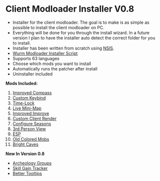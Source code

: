 # Client Modloader Installer V0.8

- Installer for the client modloader. The goal is to make is as simple as possible to install the client modloader on PC.
- Everything will be done for you through the install wizard. In a future version I plan to have the installer auto detect the correct folder for you to install. 
- Installer has been written from scratch using [NSIS](http://nsis.sourceforge.net/Main_Page).
- [Wurm Modloader Installer Script](https://github.com/Jubaroo/ClientModloaderInstaller/files/1909849/Wurm.Modloader.Script.zip)
- Supports 63 languages
- Choose which mods you want to install
- Automatically runs the patcher after install
- Uninstaller included

**Mods Included:**
   
 1. [Improved Compass](https://forum.wurmonline.com/index.php?/topic/136575-released-improved-compass-no-winter-better-tooltips-custom-actions-max-toolbelt-time-lock-skill-gain-tracker-updated-apr-8/)
 2. [Custom Keybind](https://forum.wurmonline.com/index.php?/topic/136575-released-improved-compass-no-winter-better-tooltips-custom-actions-max-toolbelt-time-lock-skill-gain-tracker-updated-apr-8/)
 3. [Time-Lock](https://forum.wurmonline.com/index.php?/topic/136575-released-improved-compass-no-winter-better-tooltips-custom-actions-max-toolbelt-time-lock-skill-gain-tracker-updated-apr-8/)
 4. [Live Mini-Map](https://forum.wurmonline.com/index.php?/topic/136217-released-live-map/)
 5. [Improved Improve](https://forum.wurmonline.com/index.php?/topic/135285-released-improved-improve-for-agos-mod-loader-client/)
 6. [Custom Client Render](https://forum.wurmonline.com/index.php?/topic/158323-releaseclient-customclientrender/)
 7. [Configure Seasons](https://forum.wurmonline.com/index.php?/topic/135975-releasedseason-configure-mod/)
 8. [3rd Person View](https://forum.wurmonline.com/index.php?/topic/158402-release-third-person-view/)
 9. [ESP](https://forum.wurmonline.com/index.php?/topic/150187-release-client-wurmesp/)
 10. [Old Colored Mobs](https://forum.wurmonline.com/index.php?/topic/150721-release-client-oldmobs/)
 11. [Bright Caves](https://forum.wurmonline.com/index.php?/topic/142511-released-client-cave-vision/)
    
**New In Version 0.8**
    
- [Archeology Groups](https://forum.wurmonline.com/index.php?/topic/136575-released-improved-compass-no-winter-better-tooltips-custom-actions-max-toolbelt-time-lock-skill-gain-tracker-updated-apr-8/)
- [Skill Gain Tracker](https://forum.wurmonline.com/index.php?/topic/136575-released-improved-compass-no-winter-better-tooltips-custom-actions-max-toolbelt-time-lock-skill-gain-tracker-updated-apr-8/)
- [Better Tooltips](https://forum.wurmonline.com/index.php?/topic/136575-released-improved-compass-no-winter-better-tooltips-custom-actions-max-toolbelt-time-lock-skill-gain-tracker-updated-apr-8/)
